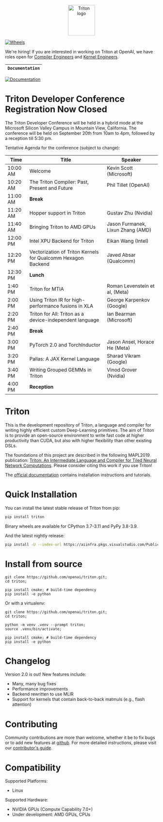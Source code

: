 <div align="center">
  <img src="https://cdn.openai.com/triton/assets/triton-logo.png" alt="Triton logo" width="88" height="100">
</div>

[![Wheels](https://github.com/openai/triton/actions/workflows/wheels.yml/badge.svg?branch=release/2.0.x)](https://github.com/openai/triton/actions/workflows/wheels.yml)

We're hiring! If you are interested in working on Triton at OpenAI, we have roles open for [Compiler Engineers](https://openai.com/careers/software-engineer-triton-compiler) and [Kernel Engineers](https://openai.com/careers/kernel-engineer).

**`Documentation`** |
------------------- |
[![Documentation](https://github.com/openai/triton/actions/workflows/documentation.yml/badge.svg)](https://triton-lang.org/)

# Triton Developer Conference Registration Now Closed
The Triton Developer Conference will be held in a hybrid mode at the Microsoft Silicon Valley Campus in Mountain View, California. The conference will be held on September 20th from 10am to 4pm, followed by a reception till 5:30 pm.

Tentative Agenda for the conference (subject to change):

|Time    |Title  |Speaker
|--------|-------|-------|
|10:00 AM|Welcome|Kevin Scott (Microsoft)|
|10:20 AM|The Triton Compiler: Past, Present and Future|Phil Tillet (OpenAI)|
|11:00 AM|**Break**||
|11:20 AM|Hopper support in Triton|Gustav Zhu (Nvidia)|
|11:40 AM|Bringing Triton to AMD GPUs|Jason Furmanek, Lixun Zhang (AMD)|
|12:00 PM|Intel XPU Backend for Triton|Eikan Wang (Intel)|
|12:20 PM|Vectorization of Triton Kernels for Qualcomm Hexagon Backend|Javed Absar (Qualcomm)|
|12:30 PM|**Lunch**||
|1:40 PM |Triton for MTIA|Roman Levenstein et al, (Meta)|
|2:00 PM |Using Triton IR for high-performance fusions in XLA|George Karpenkov (Google)|
|2:20 PM |Triton for All: Triton as a device-independent language|Ian Bearman (Microsoft)|
|2:40 PM|**Break**||
|3:00 PM|PyTorch 2.0 and TorchInductor|Jason Ansel, Horace He (Meta)|
|3:20 PM|Pallas: A JAX Kernel Language|Sharad Vikram (Google)|
|3:40 PM|Writing Grouped GEMMs in Triton|Vinod Grover (Nvidia)|
|4:00 PM|**Reception**||


# Triton

This is the development repository of Triton, a language and compiler for writing highly efficient custom Deep-Learning primitives. The aim of Triton is to provide an open-source environment to write fast code at higher productivity than CUDA, but also with higher flexibility than other existing DSLs.

The foundations of this project are described in the following MAPL2019 publication: [Triton: An Intermediate Language and Compiler for Tiled Neural Network Computations](http://www.eecs.harvard.edu/~htk/publication/2019-mapl-tillet-kung-cox.pdf). Please consider citing this work if you use Triton!

The [official documentation](https://triton-lang.org) contains installation instructions and tutorials.

# Quick Installation

You can install the latest stable release of Triton from pip:

```bash
pip install triton
```
Binary wheels are available for CPython 3.7-3.11 and PyPy 3.8-3.9.

And the latest nightly release:

```bash
pip install -U --index-url https://aiinfra.pkgs.visualstudio.com/PublicPackages/_packaging/Triton-Nightly/pypi/simple/ triton-nightly
```

# Install from source

```
git clone https://github.com/openai/triton.git;
cd triton;

pip install cmake; # build-time dependency
pip install -e python
```

Or with a virtualenv:

```
git clone https://github.com/openai/triton.git;
cd triton;

python -m venv .venv --prompt triton;
source .venv/bin/activate;

pip install cmake; # build-time dependency
pip install -e python
```

# Changelog

Version 2.0 is out! New features include:
- Many, many bug fixes
- Performance improvements
- Backend rewritten to use MLIR
- Support for kernels that contain back-to-back matmuls (e.g., flash attention)

# Contributing

Community contributions are more than welcome, whether it be to fix bugs or to add new features at [github](https://github.com/openai/triton/). For more detailed instructions, please visit our [contributor's guide](CONTRIBUTING.md).


# Compatibility

Supported Platforms:
  * Linux

Supported Hardware:
  * NVIDIA GPUs (Compute Capability 7.0+)
  * Under development: AMD GPUs, CPUs
